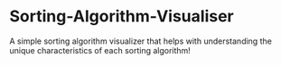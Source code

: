 # Sorting-Algorithm-Visualiser
A simple sorting algorithm visualizer that helps with understanding the unique characteristics of each sorting algorithm!
